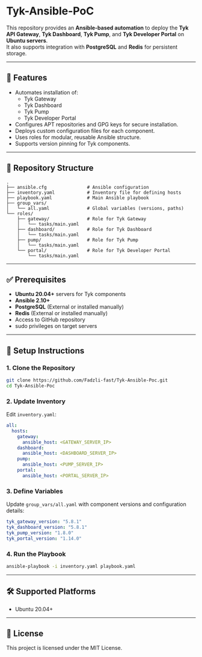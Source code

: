 
# Tyk-Ansible-PoC

This repository provides an **Ansible-based automation** to deploy the **Tyk API Gateway**, **Tyk Dashboard**, **Tyk Pump**, and **Tyk Developer Portal** on **Ubuntu servers**.  
It also supports integration with **PostgreSQL** and **Redis** for persistent storage.

---

## 🚀 Features
- Automates installation of:
  - Tyk Gateway
  - Tyk Dashboard
  - Tyk Pump
  - Tyk Developer Portal
- Configures APT repositories and GPG keys for secure installation.
- Deploys custom configuration files for each component.
- Uses roles for modular, reusable Ansible structure.
- Supports version pinning for Tyk components.

---

## 📂 Repository Structure
```
.
├── ansible.cfg               # Ansible configuration
├── inventory.yaml            # Inventory file for defining hosts
├── playbook.yaml             # Main Ansible playbook
├── group_vars/
│   └── all.yaml              # Global variables (versions, paths)
└── roles/
    ├── gateway/              # Role for Tyk Gateway
    │   └── tasks/main.yaml
    ├── dashboard/            # Role for Tyk Dashboard
    │   └── tasks/main.yaml
    ├── pump/                 # Role for Tyk Pump
    │   └── tasks/main.yaml
    └── portal/               # Role for Tyk Developer Portal
        └── tasks/main.yaml
```

---

## ✅ Prerequisites
- **Ubuntu 20.04+** servers for Tyk components
- **Ansible 2.10+**
- **PostgreSQL** (External or installed manually)
- **Redis** (External or installed manually)
- Access to GitHub repository
- sudo privileges on target servers

---

## 🔧 Setup Instructions

### 1. Clone the Repository
```bash
git clone https://github.com/Fadzli-fast/Tyk-Ansible-Poc.git
cd Tyk-Ansible-Poc
```

### 2. Update Inventory
Edit `inventory.yaml`:
```yaml
all:
  hosts:
    gateway:
      ansible_host: <GATEWAY_SERVER_IP>
    dashboard:
      ansible_host: <DASHBOARD_SERVER_IP>
    pump:
      ansible_host: <PUMP_SERVER_IP>
    portal:
      ansible_host: <PORTAL_SERVER_IP>
```

### 3. Define Variables
Update `group_vars/all.yaml` with component versions and configuration details:
```yaml
tyk_gateway_version: "5.8.1"
tyk_dashboard_version: "5.8.1"
tyk_pump_version: "1.8.0"
tyk_portal_version: "1.14.0"
```

### 4. Run the Playbook
```bash
ansible-playbook -i inventory.yaml playbook.yaml
```

---

## 🛠 Supported Platforms
- Ubuntu 20.04+

---

## 📜 License
This project is licensed under the MIT License.

